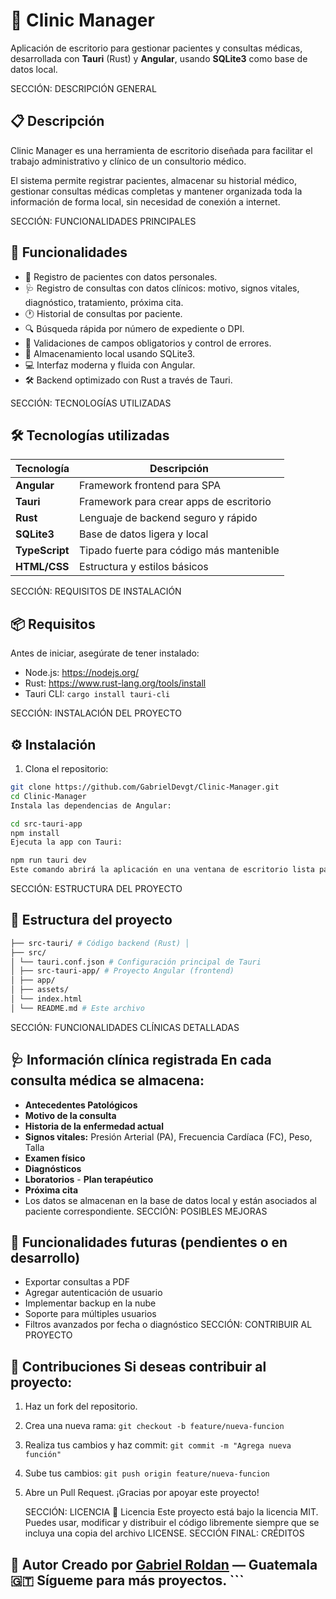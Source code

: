 


# 🏥 Clinic Manager

Aplicación de escritorio para gestionar pacientes y consultas médicas, desarrollada con **Tauri** (Rust) y **Angular**, usando **SQLite3** como base de datos local.

 SECCIÓN: DESCRIPCIÓN GENERAL 

## 📋 Descripción

Clinic Manager es una herramienta de escritorio diseñada para facilitar el trabajo administrativo y clínico de un consultorio médico.

El sistema permite registrar pacientes, almacenar su historial médico, gestionar consultas médicas completas y mantener organizada toda la información de forma local, sin necesidad de conexión a internet.

 SECCIÓN: FUNCIONALIDADES PRINCIPALES 

## 🚀 Funcionalidades

- 📁 Registro de pacientes con datos personales.
- 🩺 Registro de consultas con datos clínicos: motivo, signos vitales, diagnóstico, tratamiento, próxima cita.
- 🕐 Historial de consultas por paciente.
- 🔍 Búsqueda rápida por número de expediente o DPI.
- 🧠 Validaciones de campos obligatorios y control de errores.
- 💾 Almacenamiento local usando SQLite3.
- 💻 Interfaz moderna y fluida con Angular.
- 🛠️ Backend optimizado con Rust a través de Tauri.


 SECCIÓN: TECNOLOGÍAS UTILIZADAS 

## 🛠️ Tecnologías utilizadas

| Tecnología   | Descripción                                |
|--------------|--------------------------------------------|
| **Angular**  | Framework frontend para SPA                |
| **Tauri**    | Framework para crear apps de escritorio    |
| **Rust**     | Lenguaje de backend seguro y rápido        |
| **SQLite3**  | Base de datos ligera y local               |
| **TypeScript** | Tipado fuerte para código más mantenible |
| **HTML/CSS** | Estructura y estilos básicos               |

 SECCIÓN: REQUISITOS DE INSTALACIÓN 

## 📦 Requisitos

Antes de iniciar, asegúrate de tener instalado:

- Node.js: https://nodejs.org/
- Rust: https://www.rust-lang.org/tools/install
- Tauri CLI: `cargo install tauri-cli`


SECCIÓN: INSTALACIÓN DEL PROYECTO 

## ⚙️ Instalación

1. Clona el repositorio:

```bash
git clone https://github.com/GabrielDevgt/Clinic-Manager.git
cd Clinic-Manager
Instala las dependencias de Angular:

cd src-tauri-app
npm install
Ejecuta la app con Tauri:

npm run tauri dev
Este comando abrirá la aplicación en una ventana de escritorio lista para usar.
```

 SECCIÓN: ESTRUCTURA DEL PROYECTO
  ## 📁 Estructura del proyecto
  ```bash Clinic-Manager/  
  ├── src-tauri/ # Código backend (Rust) │
  ├── src/
  │ └── tauri.conf.json # Configuración principal de Tauri
  │ ├── src-tauri-app/ # Proyecto Angular (frontend)
  │ ├── app/
  │ ├── assets/
  │ └── index.html
  │ └── README.md # Este archivo
```
 SECCIÓN: FUNCIONALIDADES CLÍNICAS DETALLADAS 
 ## 🩺 Información clínica registrada En cada consulta médica se almacena: 
- **Antecedentes Patológicos**
- **Motivo de la consulta**
- **Historia de la enfermedad actual**
- **Signos vitales:** Presión Arterial (PA), Frecuencia Cardíaca (FC), Peso, Talla
- **Examen físico**
- **Diagnósticos**
- **Lboratorios** - **Plan terapéutico**
- **Próxima cita**
- Los datos se almacenan en la base de datos local y están asociados al paciente correspondiente.
   SECCIÓN: POSIBLES MEJORAS
 ## 🌱 Funcionalidades futuras (pendientes o en desarrollo) 
 - Exportar consultas a PDF
 - Agregar autenticación de usuario
 - Implementar backup en la nube
 - Soporte para múltiples usuarios
 - Filtros avanzados por fecha o diagnóstico
   SECCIÓN: CONTRIBUIR AL PROYECTO
 ## 🤝 Contribuciones Si deseas contribuir al proyecto: 
 1. Haz un fork del repositorio.
 2. Crea una nueva rama: `git checkout -b feature/nueva-funcion`
 3. Realiza tus cambios y haz commit: `git commit -m "Agrega nueva función"`
 4. Sube tus cambios: `git push origin feature/nueva-funcion`
 5. Abre un Pull Request. ¡Gracias por apoyar este proyecto!

    SECCIÓN: LICENCIA
     📄 Licencia Este proyecto está bajo la licencia MIT. Puedes usar, modificar y distribuir el código libremente siempre que se incluya una copia del archivo LICENSE.
SECCIÓN FINAL: CRÉDITOS
 ## 🙌 Autor Creado por [Gabriel Roldan](https://github.com/GabrielDevgt) — Guatemala 🇬🇹 Sígueme para más proyectos. ```

